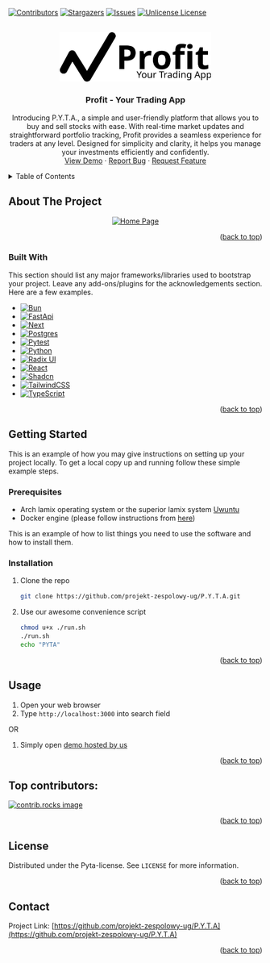 <a id="readme-top"></a>
[![Contributors][contributors-shield]][contributors-url]
[![Stargazers][stars-shield]][stars-url]
[![Issues][issues-shield]][issues-url]
[![Unlicense License][license-shield]][license-url]

<!-- PROJECT LOGO -->
<br />
<div align="center">
  <a href="https://github.com/projekt-zespolowy-ug/P.Y.T.A">
    <img src="frontend/public/static/pyta-black.svg" alt="Logo" width="300">
  </a>

  <h3 align="center">Profit - Your Trading App</h3>

  <p align="center">
    Introducing P.Y.T.A., a simple and user-friendly platform that allows you to buy and sell stocks with ease. With real-time market updates and straightforward portfolio tracking, Profit provides a seamless experience for traders at any level. Designed for simplicity and clarity, it helps you manage your investments efficiently and confidently.
    <br />
    <a href="https://pyta.app">View Demo</a>
    &middot;
    <a href="https://github.com/projekt-zespolowy-ug/P.Y.T.A/issues/new?labels=bug&template=bug-report---.md">Report Bug</a>
    &middot;
    <a href="https://github.com/projekt-zespolowy-ug/P.Y.T.A/issues/new?labels=enhancement&template=feature-request---.md">Request Feature</a>
  </p>
</div>

<!-- TABLE OF CONTENTS -->
<details>
  <summary>Table of Contents</summary>
  <ol>
    <li>
      <a href="#about-the-project">About The Project</a>
      <ul>
        <li><a href="#built-with">Built With</a></li>
      </ul>
    </li>
    <li>
      <a href="#getting-started">Getting Started</a>
      <ul>
        <li><a href="#prerequisites">Prerequisites</a></li>
        <li><a href="#installation">Installation</a></li>
      </ul>
    </li>
    <li><a href="#usage">Usage</a></li>
    <li><a href="#top-contributors">Top Contributors</a></li>
    <li><a href="#license">License</a></li>
    <li><a href="#contact">Contact</a></li>
  </ol>
</details>

## About The Project

<div align="center">
  <a href="https://github.com/projekt-zespolowy-ug/P.Y.T.A">
    <img src="img/pyta-home.png" alt="Home Page">
  </a>
</div>

<p align="right">(<a href="#readme-top">back to top</a>)</p>

### Built With

This section should list any major frameworks/libraries used to bootstrap your project. Leave any add-ons/plugins for the acknowledgements section. Here are a few examples.

- [![Bun][Bun]][blank]
- [![FastApi][FastApi]][blank]
- [![Next][Next.js]][blank]
- [![Postgres][Postgres]][blank]
- [![Pytest][Pytest]][blank]
- [![Python][Python]][blank]
- [![Radix UI][Radix UI]][blank]
- [![React][React.js]][blank]
- [![Shadcn][Shadcn]][blank]
- [![TailwindCSS][TailwindCSS]][blank]
- [![TypeScript][TypeScript]][blank]
<p align="right">(<a href="#readme-top">back to top</a>)</p>

<!-- GETTING STARTED -->

## Getting Started

This is an example of how you may give instructions on setting up your project locally.
To get a local copy up and running follow these simple example steps.

### Prerequisites

- Arch lamix operating system or the superior lamix system <a href="https://uwuntuos.site/">Uwuntu</a>
- Docker engine (please follow instructions from <a href="https://docs.docker.com/engine/install/">here</a>)

This is an example of how to list things you need to use the software and how to install them.


### Installation

1. Clone the repo
   ```sh
   git clone https://github.com/projekt-zespolowy-ug/P.Y.T.A.git
   ```
2. Use our awesome convenience script
   ```sh
   chmod u+x ./run.sh
   ./run.sh
   echo "PYTA"
   ```

<p align="right">(<a href="#readme-top">back to top</a>)</p>

## Usage
1. Open your web browser
2. Type `http://localhost:3000` into search field

OR

1. Simply open <a href="https://pyta.app">demo hosted by us </a>
<p align="right">(<a href="#readme-top">back to top</a>)</p>

## Top contributors:

<a href="https://github.com/projekt-zespolowy-ug/P.Y.T.A/contributors">
  <img src="https://contrib.rocks/image?repo=projekt-zespolowy-ug/P.Y.T.A" alt="contrib.rocks image" />
</a>

<p align="right">(<a href="#readme-top">back to top</a>)</p>

<!-- LICENSE -->

## License

Distributed under the Pyta-license. See `LICENSE` for more information.

<p align="right">(<a href="#readme-top">back to top</a>)</p>

<!-- CONTACT -->

## Contact

Project Link: [https://github.com/projekt-zespolowy-ug/P.Y.T.A](https://github.com/projekt-zespolowy-ug/P.Y.T.A)

<p align="right">(<a href="#readme-top">back to top</a>)</p>

[contributors-shield]: https://img.shields.io/github/contributors/projekt-zespolowy-ug/P.Y.T.A.svg?style=for-the-badge
[contributors-url]: https://github.com/othneildrew/projekt-zespolowy-ug/P.Y.T.A//contributors
[forks-shield]: https://img.shields.io/github/forks/projekt-zespolowy-ug/P.Y.T.A.svg?style=for-the-badge
[stars-shield]: https://img.shields.io/github/stars/projekt-zespolowy-ug/P.Y.T.A.svg?style=for-the-badge
[stars-url]: https://github.com/projekt-zespolowy-ug/P.Y.T.A/stargazers
[issues-shield]: https://img.shields.io/github/issues/projekt-zespolowy-ug/P.Y.T.A.svg?style=for-the-badge
[issues-url]: https://github.com/projekt-zespolowy-ug/P.Y.T.A/issues
[license-shield]: https://img.shields.io/github/license/projekt-zespolowy-ug/P.Y.T.A.svg?style=for-the-badge
[license-url]: https://github.com/projekt-zespolowy-ug/P.Y.T.A/blob/master/LICENSE
[product-screenshot]: images/screenshot.png
[Next.js]: https://img.shields.io/badge/next.js-000000?style=for-the-badge&logo=nextdotjs&logoColor=white
[React.js]: https://img.shields.io/badge/React-20232A?style=for-the-badge&logo=react&logoColor=61DAFB
[Python]: https://img.shields.io/badge/python-3670A0?style=for-the-badge&logo=python&logoColor=ffdd54
[Python-url]: https://www.python.org/
[Shadcn]: https://img.shields.io/badge/shadcn/ui-000000?style=for-the-badge&logo=shadcn/ui&logoColor=white
[Shadcn-url]: https://ui.shadcn.com/
[ChatGPT]: https://img.shields.io/badge/chatGPT-74aa9c?style=for-the-badge&logo=openai&logoColor=white
[GitHub Copilot]: https://img.shields.io/badge/github_copilot-8957E5?style=for-the-badge&logo=github-copilot&logoColor=white
[Brave]: https://img.shields.io/badge/Brave-FB542B?style=for-the-badge&logo=Brave&logoColor=white
[Google Drive]: https://img.shields.io/badge/Google%20Drive-4285F4?style=for-the-badge&logo=googledrive&logoColor=white
[Postgres]: https://img.shields.io/badge/postgres-%23316192.svg?style=for-the-badge&logo=postgresql&logoColor=white
[Inkscape]: https://img.shields.io/badge/Inkscape-e0e0e0?style=for-the-badge&logo=inkscape&logoColor=080A13
[Bun]: https://img.shields.io/badge/Bun-%23000000.svg?style=for-the-badge&logo=bun&logoColor=white
[FastAPI]: https://img.shields.io/badge/FastAPI-005571?style=for-the-badge&logo=fastapi
[NodeJS]: https://img.shields.io/badge/node.js-6DA55F?style=for-the-badge&logo=node.js&logoColor=white
[Pytest]: https://img.shields.io/badge/pytest-%23ffffff.svg?style=for-the-badge&logo=pytest&logoColor=2f9fe3
[Radix UI]: https://img.shields.io/badge/radix%20ui-161618.svg?style=for-the-badge&logo=radix-ui&logoColor=white
[React Query]: https://img.shields.io/badge/-React%20Query-FF4154?style=for-the-badge&logo=react%20query&logoColor=white
[React Hook Form]: https://img.shields.io/badge/React%20Hook%20Form-%23EC5990.svg?style=for-the-badge&logo=reacthookform&logoColor=white
[Gunicorn]: https://img.shields.io/badge/gunicorn-%298729.svg?style=for-the-badge&logo=gunicorn&logoColor=white
[Visual Studio Code]: https://img.shields.io/badge/Visual%20Studio%20Code-0078d7.svg?style=for-the-badge&logo=visual-studio-code&logoColor=white
[HTML5]: https://img.shields.io/badge/html5-%23E34F26.svg?style=for-the-badge&logo=html5&logoColor=white
[Markdown]: https://img.shields.io/badge/markdown-%23000000.svg?style=for-the-badge&logo=markdown&logoColor=white
[JavaScript]: https://img.shields.io/badge/javascript-%23323330.svg?style=for-the-badge&logo=javascript&logoColor=%23F7DF1E
[Bash Script]: https://img.shields.io/badge/bash_script-%23121011.svg?style=for-the-badge&logo=gnu-bash&logoColor=white
[TypeScript]: https://img.shields.io/badge/typescript-%23007ACC.svg?style=for-the-badge&logo=typescript&logoColor=white
[blank]: #
[TailwindCSS]: https://img.shields.io/badge/tailwindcss-%2338B2AC.svg?style=for-the-badge&logo=tailwind-css&logoColor=white
